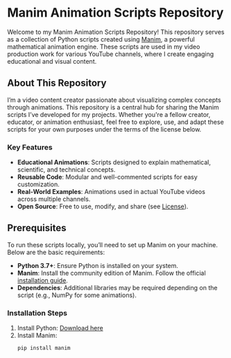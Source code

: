 # Manim Animation Scripts Repository

Welcome to my Manim Animation Scripts Repository! This repository serves as a collection of Python scripts created using [Manim](https://www.manim.community/), a powerful mathematical animation engine. These scripts are used in my video production work for various YouTube channels, where I create engaging educational and visual content.

## About This Repository

I’m a video content creator passionate about visualizing complex concepts through animations. This repository is a central hub for sharing the Manim scripts I’ve developed for my projects. Whether you're a fellow creator, educator, or animation enthusiast, feel free to explore, use, and adapt these scripts for your own purposes under the terms of the license below.

### Key Features
- **Educational Animations**: Scripts designed to explain mathematical, scientific, and technical concepts.
- **Reusable Code**: Modular and well-commented scripts for easy customization.
- **Real-World Examples**: Animations used in actual YouTube videos across multiple channels.
- **Open Source**: Free to use, modify, and share (see [License](#license)).

## Prerequisites

To run these scripts locally, you’ll need to set up Manim on your machine. Below are the basic requirements:

- **Python 3.7+**: Ensure Python is installed on your system.
- **Manim**: Install the community edition of Manim. Follow the official [installation guide](https://docs.manim.community/en/stable/installation.html).
- **Dependencies**: Additional libraries may be required depending on the script (e.g., NumPy for some animations).

### Installation Steps
1. Install Python: [Download here](https://www.python.org/downloads/)
2. Install Manim:
   ```bash
   pip install manim
